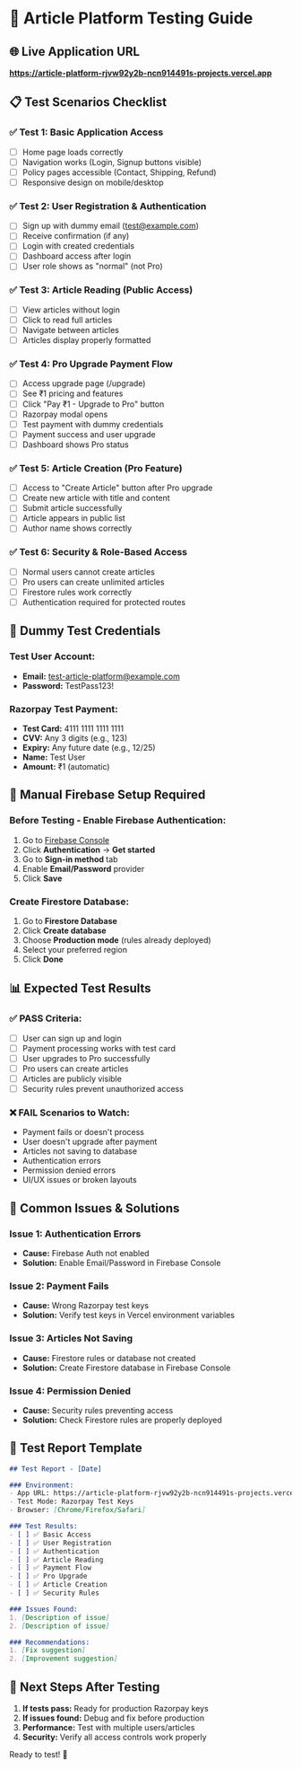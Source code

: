 # 🧪 Article Platform Testing Guide

## 🌐 **Live Application URL**
**https://article-platform-rjvw92y2b-ncn914491s-projects.vercel.app**

## 📋 **Test Scenarios Checklist**

### ✅ **Test 1: Basic Application Access**
- [ ] Home page loads correctly
- [ ] Navigation works (Login, Signup buttons visible)
- [ ] Policy pages accessible (Contact, Shipping, Refund)
- [ ] Responsive design on mobile/desktop

### ✅ **Test 2: User Registration & Authentication**
- [ ] Sign up with dummy email (test@example.com)
- [ ] Receive confirmation (if any)
- [ ] Login with created credentials
- [ ] Dashboard access after login
- [ ] User role shows as "normal" (not Pro)

### ✅ **Test 3: Article Reading (Public Access)**
- [ ] View articles without login
- [ ] Click to read full articles
- [ ] Navigate between articles
- [ ] Articles display properly formatted

### ✅ **Test 4: Pro Upgrade Payment Flow**
- [ ] Access upgrade page (/upgrade)
- [ ] See ₹1 pricing and features
- [ ] Click "Pay ₹1 - Upgrade to Pro" button
- [ ] Razorpay modal opens
- [ ] Test payment with dummy credentials
- [ ] Payment success and user upgrade
- [ ] Dashboard shows Pro status

### ✅ **Test 5: Article Creation (Pro Feature)**
- [ ] Access to "Create Article" button after Pro upgrade
- [ ] Create new article with title and content
- [ ] Submit article successfully
- [ ] Article appears in public list
- [ ] Author name shows correctly

### ✅ **Test 6: Security & Role-Based Access**
- [ ] Normal users cannot create articles
- [ ] Pro users can create unlimited articles
- [ ] Firestore rules work correctly
- [ ] Authentication required for protected routes

## 🧪 **Dummy Test Credentials**

### **Test User Account:**
- **Email:** test-article-platform@example.com
- **Password:** TestPass123!

### **Razorpay Test Payment:**
- **Test Card:** 4111 1111 1111 1111
- **CVV:** Any 3 digits (e.g., 123)
- **Expiry:** Any future date (e.g., 12/25)
- **Name:** Test User
- **Amount:** ₹1 (automatic)

## 🔧 **Manual Firebase Setup Required**

### **Before Testing - Enable Firebase Authentication:**
1. Go to [Firebase Console](https://console.firebase.google.com/project/articlepaymentapp)
2. Click **Authentication** → **Get started**
3. Go to **Sign-in method** tab
4. Enable **Email/Password** provider
5. Click **Save**

### **Create Firestore Database:**
1. Go to **Firestore Database**
2. Click **Create database**
3. Choose **Production mode** (rules already deployed)
4. Select your preferred region
5. Click **Done**

## 📊 **Expected Test Results**

### **✅ PASS Criteria:**
- [ ] User can sign up and login
- [ ] Payment processing works with test card
- [ ] User upgrades to Pro successfully
- [ ] Pro users can create articles
- [ ] Articles are publicly visible
- [ ] Security rules prevent unauthorized access

### **❌ FAIL Scenarios to Watch:**
- Payment fails or doesn't process
- User doesn't upgrade after payment
- Articles not saving to database
- Authentication errors
- Permission denied errors
- UI/UX issues or broken layouts

## 🐛 **Common Issues & Solutions**

### **Issue 1: Authentication Errors**
- **Cause:** Firebase Auth not enabled
- **Solution:** Enable Email/Password in Firebase Console

### **Issue 2: Payment Fails**
- **Cause:** Wrong Razorpay test keys
- **Solution:** Verify test keys in Vercel environment variables

### **Issue 3: Articles Not Saving**
- **Cause:** Firestore rules or database not created
- **Solution:** Create Firestore database in Firebase Console

### **Issue 4: Permission Denied**
- **Cause:** Security rules preventing access
- **Solution:** Check Firestore rules are properly deployed

## 📝 **Test Report Template**

```markdown
## Test Report - [Date]

### Environment:
- App URL: https://article-platform-rjvw92y2b-ncn914491s-projects.vercel.app
- Test Mode: Razorpay Test Keys
- Browser: [Chrome/Firefox/Safari]

### Test Results:
- [ ] ✅ Basic Access
- [ ] ✅ User Registration  
- [ ] ✅ Authentication
- [ ] ✅ Article Reading
- [ ] ✅ Payment Flow
- [ ] ✅ Pro Upgrade
- [ ] ✅ Article Creation
- [ ] ✅ Security Rules

### Issues Found:
1. [Description of issue]
2. [Description of issue]

### Recommendations:
1. [Fix suggestion]
2. [Improvement suggestion]
```

## 🎯 **Next Steps After Testing**

1. **If tests pass:** Ready for production Razorpay keys
2. **If issues found:** Debug and fix before production
3. **Performance:** Test with multiple users/articles
4. **Security:** Verify all access controls work properly

Ready to test! 🚀